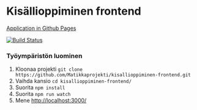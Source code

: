 # Kisällioppiminen frontend

[Application in Github Pages](https://matikkaprojekti.github.io/)

[![Build Status](https://travis-ci.com/Matikkaprojekti/kisallioppiminen-frontend.svg?branch=master)](https://travis-ci.com/Matikkaprojekti/kisallioppiminen-frontend)

### Työympäristön luominen

1. Kloonaa projekti `git clone https://github.com/Matikkaprojekti/kisallioppiminen-frontend.git`
3. Vaihda kansio `cd kisallioppiminen-frontend/`
4. Suorita `npm install`
5. Suorita `npm run watch`
6. Mene [http://localhost:3000/](http://localhost:3000/)
